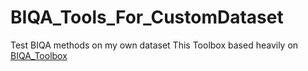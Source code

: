 # BIQA_Tools_For_CustomDataset
  Test BIQA methods on my own dataset
  This Toolbox based heavily on [BIQA_Toolbox](https://github.com/HuiZeng/BIQA_Toolbox)
